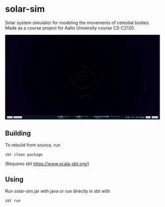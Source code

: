 # solar-sim

Solar system simulator for modeling the movements of celestial bodies. Made as a course project for Aalto University course CS-C2120.

<img src=documentation/screenshots/main1.png></img>

## Building
To rebuild from source, run
```
sbt clean package
```
(Requires sbt https://www.scala-sbt.org/)

## Using
Run solar-sim.jar with java or run directly in sbt with
```
sbt run
```
